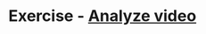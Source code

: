 # Exercise - [Analyze video](https://microsoftlearning.github.io/mslearn-ai-vision/Instructions/Labs/06-video-indexer.html)
